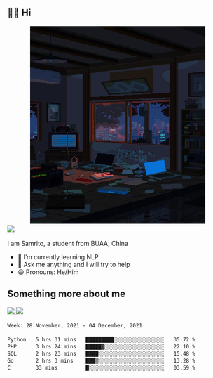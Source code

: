 ## 👋🏻 Hi

<div align="center">
<img alt="GIF" src="https://github.com/xiangsam/xiangsam/blob/271390e4ab50820a4594e3cb94b7ffaa6293de72/0_0EUAvTumWsRa2k6F.gif" width=400 height=450/>
</div>

<a href="https://github.com/xiangsam">
  <img src="https://komarev.com/ghpvc/?username=xiangsam&style=flat-square" />
</a>

I am Samrito, a student from BUAA, China
- 🌱 I’m currently learning NLP
- 💬 Ask me anything and I will try to help
- 😄 Pronouns: He/Him


## Something more about me
<a href="https://github.com/xiangsam">
  <img src="https://github-readme-stats.vercel.app/api?username=xiangsam&show_icons=true&hide_border=true" />
</a>


<a href="https://github.com/xiangsam">
  <img src="https://github-readme-stats.vercel.app/api/top-langs/?username=xiangsam&layout=compact" />
</a>

<!--START_SECTION:waka-->
```text
Week: 28 November, 2021 - 04 December, 2021

Python   5 hrs 31 mins   █████████░░░░░░░░░░░░░░░░   35.72 % 
PHP      3 hrs 24 mins   █████▓░░░░░░░░░░░░░░░░░░░   22.10 % 
SQL      2 hrs 23 mins   ████░░░░░░░░░░░░░░░░░░░░░   15.48 % 
Go       2 hrs 3 mins    ███▒░░░░░░░░░░░░░░░░░░░░░   13.28 % 
C        33 mins         █░░░░░░░░░░░░░░░░░░░░░░░░   03.59 % 
```
<!--END_SECTION:waka-->

<!---
xiangsam/xiangsam is a ✨ special ✨ repository because its `README.md` (this file) appears on your GitHub profile.
You can click the Preview link to take a look at your changes.
--->

